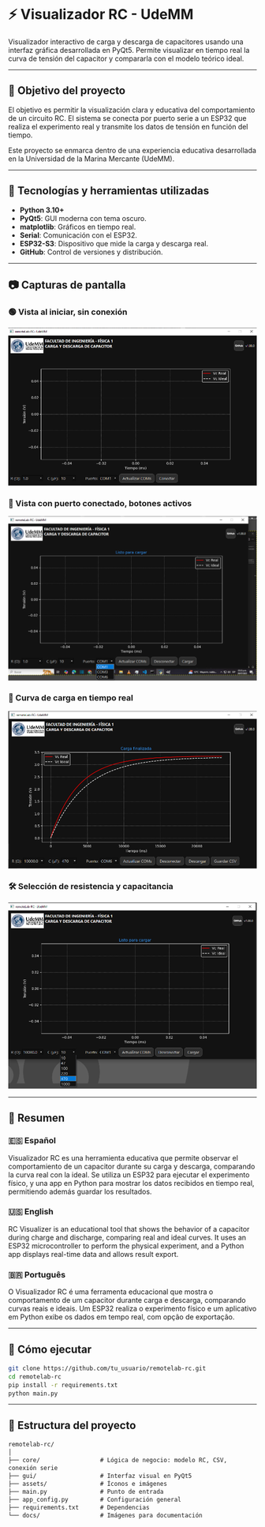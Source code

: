 # ⚡ Visualizador RC - UdeMM

Visualizador interactivo de carga y descarga de capacitores usando una interfaz gráfica desarrollada en PyQt5. Permite visualizar en tiempo real la curva de tensión del capacitor y compararla con el modelo teórico ideal.

---

## 🎯 Objetivo del proyecto

El objetivo es permitir la visualización clara y educativa del comportamiento de un circuito RC. El sistema se conecta por puerto serie a un ESP32 que realiza el experimento real y transmite los datos de tensión en función del tiempo.

Este proyecto se enmarca dentro de una experiencia educativa desarrollada en la Universidad de la Marina Mercante (UdeMM).

---

## 🧠 Tecnologías y herramientas utilizadas

- **Python 3.10+**
- **PyQt5**: GUI moderna con tema oscuro.
- **matplotlib**: Gráficos en tiempo real.
- **Serial**: Comunicación con el ESP32.
- **ESP32-S3**: Dispositivo que mide la carga y descarga real.
- **GitHub**: Control de versiones y distribución.

---


## 📷 Capturas de pantalla

### 🟢 Vista al iniciar, sin conexión
![GUI Idle](docs/gui_idle.png)

### 🔵 Vista con puerto conectado, botones activos
![GUI Conectada](docs/gui_connected.png)

### 🔴 Curva de carga en tiempo real
![Curva de carga](docs/gui_charge.png)

### 🛠️ Selección de resistencia y capacitancia
![Selección RC](docs/gui_selection.png)



---

## 📝 Resumen

### 🇪🇸 Español
Visualizador RC es una herramienta educativa que permite observar el comportamiento de un capacitor durante su carga y descarga, comparando la curva real con la ideal. Se utiliza un ESP32 para ejecutar el experimento físico, y una app en Python para mostrar los datos recibidos en tiempo real, permitiendo además guardar los resultados.

### 🇺🇸 English
RC Visualizer is an educational tool that shows the behavior of a capacitor during charge and discharge, comparing real and ideal curves. It uses an ESP32 microcontroller to perform the physical experiment, and a Python app displays real-time data and allows result export.

### 🇧🇷 Português
O Visualizador RC é uma ferramenta educacional que mostra o comportamento de um capacitor durante carga e descarga, comparando curvas reais e ideais. Um ESP32 realiza o experimento físico e um aplicativo em Python exibe os dados em tempo real, com opção de exportação.

---

## 🚀 Cómo ejecutar

```bash
git clone https://github.com/tu_usuario/remotelab-rc.git
cd remotelab-rc
pip install -r requirements.txt
python main.py
```

---

## 📁 Estructura del proyecto

```
remotelab-rc/
│
├── core/                 # Lógica de negocio: modelo RC, CSV, conexión serie
├── gui/                  # Interfaz visual en PyQt5
├── assets/               # Íconos e imágenes
├── main.py               # Punto de entrada
├── app_config.py         # Configuración general
├── requirements.txt      # Dependencias
└── docs/                 # Imágenes para documentación
```



